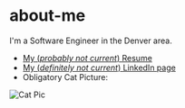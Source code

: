 # about-me

I'm a Software Engineer in the Denver area.

* [My (_probably not current_) Resume](Resume.md)
* [My (_definitely not current_) LinkedIn page](https://linkedin.com/in/marwatk)
* Obligatory Cat Picture:

![Cat Pic](https://lh3.googleusercontent.com/73d82Ax9lAQH3WNudD9-1vkTLYDYbxMqA7VRHfA6xrB3MBXAE13be-_PSmU1acn3AM3k2qPc4wxAx1bXWW6EDiHNvcyQOz-lEphTHF6neXRBA5BelAydZOWZuMlCyEoN0p_2bTlchKo=w634-h970-no)
